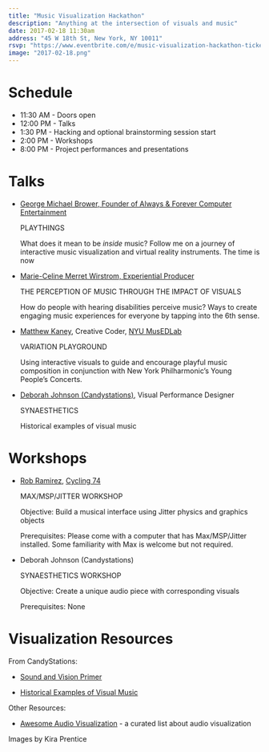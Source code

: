```yaml
---
title: "Music Visualization Hackathon"
description: "Anything at the intersection of visuals and music"
date: 2017-02-18 11:30am
address: "45 W 18th St, New York, NY 10011"
rsvp: "https://www.eventbrite.com/e/music-visualization-hackathon-tickets-31397626145"
image: "2017-02-18.png"
---
```


# Schedule

- 11:30 AM - Doors open 
- 12:00 PM - Talks
- 1:30 PM - Hacking and optional brainstorming session start 
- 2:00 PM - Workshops
- 8:00 PM - Project performances and presentations


# Talks

- [George Michael Brower, Founder of Always & Forever Computer Entertainment](http://aaf.nyc/)

  PLAYTHINGS 

  What does it mean to be *inside* music? Follow me on a journey of interactive music visualization and virtual reality instruments. The time is now

- [Marie-Celine Merret Wirstrom, Experiential Producer](http://www.candrco.com/mariecelinemerret)

  THE PERCEPTION OF MUSIC THROUGH THE IMPACT OF VISUALS

  How do people with hearing disabilities perceive music? Ways to create engaging music experiences for everyone by tapping into the 6th sense.

- [Matthew Kaney](http://mindofmatthew.com/), Creative Coder, [NYU MusEDLab](https://musedlab.org/)

  VARIATION PLAYGROUND

  Using interactive visuals to guide and encourage playful music composition in conjunction with New York Philharmonic’s Young People’s Concerts.

- [Deborah Johnson (Candystations)](http://www.candystations.com/), Visual Performance Designer

  SYNAESTHETICS

  Historical examples of visual music


# Workshops

- [Rob Ramirez](https://vimeo.com/user679058), [Cycling 74](https://cycling74.com/2016/03/29/an-interview-with-rob-ramirez/#.WN-9mBPyvh8)

  MAX/MSP/JITTER WORKSHOP
  
  Objective: Build a musical interface using Jitter physics and graphics objects
  
  Prerequisites: Please come with a computer that has Max/MSP/Jitter installed. Some familiarity with Max is welcome but not required.

- Deborah Johnson (Candystations)

  SYNAESTHETICS WORKSHOP

  Objective: Create a unique audio piece with corresponding visuals
  
  Prerequisites: None

# Visualization Resources

From CandyStations:

- [Sound and Vision Primer](https://drive.google.com/file/d/0Bz_1M4HG6Nl5NnY5RmJ5dVhPS0U/view)

- [Historical Examples of Visual Music](https://www.youtube.com/playlist?list=PL9C7F0FD297628D28)

Other Resources:

- [Awesome Audio Visualization](https://github.com/willianjusten/awesome-audio-visualization) - a curated list about audio visualization

Images by Kira Prentice